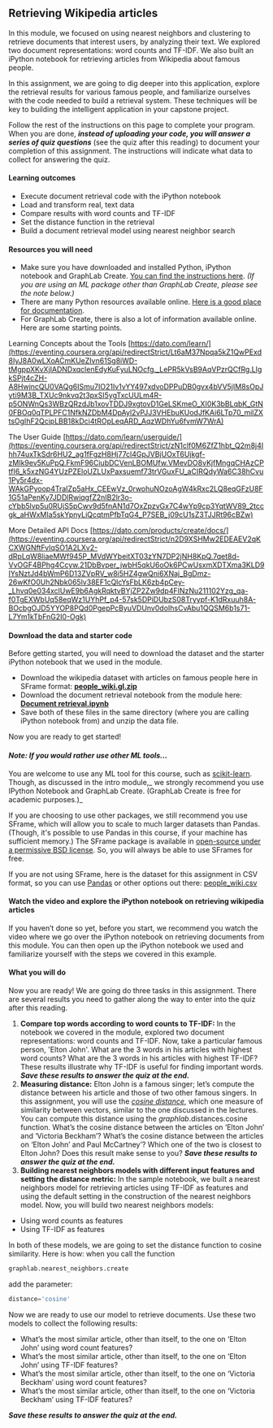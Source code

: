 ## Retrieving Wikipedia articles

In this module, we focused on using nearest neighbors and clustering to retrieve documents that interest users, by analyzing their text. We explored two document representations: word counts and TF-IDF. We also built an iPython notebook for retrieving articles from Wikipedia about famous people.

In this assignment, we are going to dig deeper into this application, explore the retrieval results for various famous people, and familiarize ourselves with the code needed to build a retrieval system. These techniques will be key to building the intelligent application in your capstone project.

Follow the rest of the instructions on this page to complete your program. When you are done, **_instead of uploading your code, you will answer a series of quiz questions_** (see the quiz after this reading) to document your completion of this assignment. The instructions will indicate what data to collect for answering the quiz.

#### **Learning outcomes**

- Execute document retrieval code with the iPython notebook
- Load and transform real, text data
- Compare results with word counts and TF-IDF
- Set the distance function in the retrieval
- Build a document retrieval model using nearest neighbor search

#### **Resources you will need**

- Make sure you have downloaded and installed Python, iPython notebook and GraphLab Create. [You can find the instructions here](https://eventing.coursera.org/api/redirectStrict/GcisOGuMlUuHxHnOJT7Uymj1xy3E8lJCtbVsp7z3DS3HqQI-6363aiXO6oeYIs9b-JCx-3mALcZWNjA4JIcksw.A0uAR3GuoQXmeVALBrDI0A.iqzUGJhqNzlEvqOO8s1vLtGxYslF6DmqYp62noMaIYRTSV0zLD-mjDDCzYMhzwWW6-kiCDx0Fef02_5e910dOlk7v4TO_aWCuhXgrenCHlhzeypL-MbAG83z5ohXjcLVCTUDfe8i4Q_c6X7-Ma74kmyNZK4u1yrTosmuzkQ-el0xlsUc4OFU4g-QD9BLSp0NgfTuTUAWXnePSiFCfKOO8XMudrxYVjNgJFdFDVQ9dZwTFu1Rsr4ilxx3BdkCJ8K0e9NbkTaC61-aZE2Bmns-0csynm2-0JAZvQAgzvjfJmU). _(If you are using an ML package other than GraphLab Create, please see the note below.)_
- There are many Python resources available online. [Here is a good place for documentation](https://eventing.coursera.org/api/redirectStrict/Pd5dN7A7A5xEby8hM1ldx6mxIIjqWk4JT_7KMZ1lit-kURdEc7GHPlhRKkEqNMqpuSOUpce9FjIpfocZsja9lg.T46On5GxTO5h5Jx_NWaZjQ.ywuDqNw_xZhQQF4qB9MzDkcPnqgDxFFVTEy51GyXZwr7nX6uw1RXKfEWzOpVKBPhAHHbIz08hFNfiKndMSOGTxdxfojwTkwKt04L6JFj7NArtobdTt8KVHaqcml9xvW8y4__Sepjvl5_L72TXNqnO5nc77f1Ge23VLC94wO89sgKCoFv4MDCyRvBrmlztsl8aXSrEqRYCNX5rkIjEw54axaJ_2hHJlVfewsYu4dhJrIUFlWYImb87qayVNXuVL7UgQqqDHdMIRR0kEeWJlNHRSgP_lvLUIAe3BrgMq0PkVNQTllTno13gsFD4f_HGt0W).
- For GraphLab Create, there is also a lot of information available online. Here are some starting points.

 Learning Concepts about the Tools [https://dato.com/learn/](https://eventing.coursera.org/api/redirectStrict/Lt6aM37Npqa5kZ1QwPExd8IyJ8A0wLXoACmKUeZIvn61Sg8iWD-tMgppXKvXjIADNDxqclenEdyKuFyuLNOcfg._LePR5kVsB9AqVPzrQCfRg.LlgkSPjt4cZH-A8HwjncQU0VAQg6ISmu7IO21Iv1vYY497xdvoDPPuDB0gvx4bVV5jIM8sOpJyti9M3B_TXUc9nkvq2t3pxSI5ygTxcUULm4R-p5ONWnQs3WBzQRzdJb1xovTDDJ9xgtovD1GeLSKmeO_XI0K3bBLqbK_GtN0FBOq0qTPLPFC1NfkNZDbM4DpAyl2vPJJ3VHEbuKUodJfKAi6LTp70_milZXtsOgIhF2QcipLBB18kDci4tROpLeqARD_AqzWDhYu6fvmW7WrA)

 The User Guide [https://dato.com/learn/userguide/](https://eventing.coursera.org/api/redirectStrict/zN1clf0M6ZfZ1hbt_Q2m8j4Ihh74uxTkSdr6HU2_ag1fFgzH8Hj77cl4GpJVBjUOxT6Ujkgf-zMIk9ev5KuPpQ.FkmF96CiubDCVenLBOMUfw.VMevDO8vKjfMngqCHAzCPtfI6_k5xzNG4YUzPZEloUZLUxPaxsuemf73trVGuxFU_aCIRQdyWa6C38hCvu1Py5r4dx-WAkGPyoop4TraIZp5aHx_CEEwVz_0rwohuNOzoAgW4kRxc2LQ8eqGFzU8F1G51aPenKy7JDDlRwiqgfZ2nIB2lr3o-cYbb5lvp5u0RUjS5pCwv9d5fnAN1d7OxZpzvGx7C4wYp9cp3YqtWV89_2tccgk_aHWxMIa5skYpnyLiQcqtmPfbTqG4_P7SEB_j09cU1sZ3TJJRt96cBZw)

 More Detailed API Docs [https://dato.com/products/create/docs/](https://eventing.coursera.org/api/redirectStrict/n2D9XSHMw2EDEAEV2qKCXWGNftFvlqSO1A2LXv2-dRpLqW8liaeMWf945P_MVdWYbeitXT03zYN7DP2jNH8KpQ.7qet8d-VvOGF4BPhg4Ccyw.21DbBvper_jwbH5qkU6oOk6PCwUsxmXDTXma3KLD9IYsNztJd4bWmP6D13ZVpRV_w8i5HZ4gwQni6XNaj_BgDmz-26wKfO0Uh2Nbk065lv38EF1cQlcYsFbLK6zb4pCey-_Lhvq0e034xclUwE9b6AgkRqktvBYjZP2Zw9dp4FINzNu211102Yzg_qa-f0TgEXWbUq58eqWz1UYhPf_p4-57sk5DPiDUbzS08Tryypf-K1dRxuuh8A-BOcbgOJD5YYOP8PQd0PgepPcByuVDUnv0doIhsCvAbu1QQSM6b1s71-L7Ym1kTbFnG2I0-Ogk)

#### Download the data and starter code

Before getting started, you will need to download the dataset and the starter iPython notebook that we used in the module.

- Download the wikipedia dataset with articles on famous people here in SFrame format: **[people_wiki.gl.zip](https://eventing.coursera.org/api/redirectStrict/GKsSRrYkoeGfc5XjAKr6ncJ3J2ubnIm999yQqv35HDem2Ta9G7KHR0vHwNYFo0f-Z6Vmdknu3Zu3bUKLjLaN0g.dQ7WrvOu097_hXA-L_GwEQ.jyciXHStsYv3slLocnd8PMgNlMfQWxmgbAG7CjqHwZynJhmlBupunsBPgk-m9M5gtckqHwtnp2xIuaeanrjL3wCNfhycxlTM4wSZ4paOra3d-e2T9AYkf1jHWbcm07PeSsoRpDGFCc2sMLE12rGGiGh8lb5VTCsXWLhrOlxJI-y2A5xRb_TfJIyNsYFZLqGohOxhZfZ4cTuQUcWVYNkUyfXoza0Sfy4Oh8uN56yKkyggBgWBvh75PKH_OQQBYQr_hq-Ktl_KHyfJWYhLZTos9J1vI0ZWyc2SMih3Giemggw7un5IsVJfzQKXQGc_LHRuCFcTj9qx87eY_v1dD-j9ZFmuDwJH7hqnkPdGKFJ5dLWH8yqlATycr-Hg6VneVoy_07fpLFLomtWuNxpJLjTsTmWev8hmLtwzDUIyY55Ik1TJkty7b4xuj4smVD7pWEE9)**
- Download the document retrieval notebook from the module here: **[Document retrieval.ipynb](https://eventing.coursera.org/api/redirectStrict/_eqO9XZ27B170KFo6clxBJ4oi_yUvcMdqdekzCHFeafU_qeMrfxrQ60VWa0qrt-n4mfHhY2fzLK2sgG9Za7ynA.YZZBch-KNR48GrGoeaY5Kg.FiFl2enCXjdviicIHf89_Hzi99nT8sWn8DbvAf5onC4LPyTKlB8PpUYW-gLgT8JYHe9PeULpoA_OcjOEX14E3Y9ojALKbUIQ2D1_816EstaQn-ceebdzxnpqGo6Is07Hskmf-YpQTMhG4miRnyOH9e-6Fev842APTR7ruYgihl0S1PYvS2wDYKo8sxxGWGsVtTsVrS20O4ChC6L_-evQKu9pcWT0QeP6nLzQpaC7I41_UGgy_5pjbxaXu2ePbeooQ_R4chYpR65iDGp-nbY9tYwU_4KubldVY8C9rhqXU6n91OG4wjRzTxG9ViuFTmGtto2Z-d5VPGLww-yhJf0b0U94KEiKBEPqUBYRpRujfrmivgJWZwM-E2dvZ88V7H8mIaop5xwB46vN189WWiyhGncNgZyR29izgBa_fQlsQjnXT6qoAlDZEq8L_S6EvTcB28A6fNoFHHRKnBus5r5yuw)**
- Save both of these files in the same directory (where you are calling iPython notebook from) and unzip the data file.

Now you are ready to get started!

#### _**Note: If you would rather use other ML tools...**_

You are welcome to use any ML tool for this course, such as [scikit-learn](https://eventing.coursera.org/api/redirectStrict/Sy3lss2nzwqCTPV1YCcIc_vVuMlpW8mIUPS_WbzTSEBNnKRa_aXtolMLxtyOR4ThjLjjQkjABHzhMlLclen18Q.mHqMnv0rhlSNNRKKZWBKOQ.MC8XuZQoGwCrz8jDaqlYYgBTkS6c27NMgJwnTRbkD-NKLd8zHh7YIKbAD_VfKfNnjZecQhcYYl1cXD5RdOHAaKJhHS8W7kHGIkwAVfWVApmQrfTRmu-s9weDCo3A-6adZYe_gRj8df-cp77X2aIPrbAJdEX79xaBMbblA5ICxiUABrQuu1IveIRi8gaK5_vheQmaIXixYHJgG2bByhgYweEI4j_FW3kJe_qJhPP3cLDOJIHcb2I3W_HOo6wwhGn7oxMpg2hRTLKUxVqM36xeksPPU41VW3DkSX0mniZG2t8). Though, as discussed in the intro module,_ we strongly recommend you use IPython Notebook and GraphLab Create. (GraphLab Create is free for academic purposes.)_

If you are choosing to use other packages, we still recommend you use SFrame, which will allow you to scale to much larger datasets than Pandas. (Though, it's possible to use Pandas in this course, if your machine has sufficient memory.) The SFrame package is available in [open-source under a permissive BSD license](https://eventing.coursera.org/api/redirectStrict/FWvrFKHqSccB0PmlC6vdOGxZX-IgOkGFrIBHNQFv8YL7n16pjIIaBCfXE6N6o3J-GVRIPwXWGd-jokeZ82t-OA.9ZbPB_0u0lyAEtiI-eHidQ.0V-cV7DuFtyUvkTVGml6RQhnduu7Yrvu4W-wsAJIin6GILZbfsTGonXYdQOY7VtBeGso9_qJBaogTnc3vnRSU39kM6DFJ6mWwD4uaERda62Kgp8zn-QT-055c88eWtuprX008Bk2ayLOlKm27H60ec8Ldb_JZXtX4nArPjAdFSlMOle7qzmbbAtr08XkL1XMddq7Be2c8AHkcUTEMHttQSCxMJzzhZPm7udqXpO6FxYJ1xu_Ulj5cDVgv01W2cUqad59EQpu4PpliuYFcBPR6ALzkYjDcGqcvjmE3ymvIu8). So, you will always be able to use SFrames for free.

If you are not using SFrame, here is the dataset for this assignment in CSV format, so you can use [Pandas](https://eventing.coursera.org/api/redirectStrict/L42mCO45hMc2hIHM-3XQ9AbBJfwrnnzOdonEn4sL7VXn-ETKcUERMyN5Wrsu3oo8bhpovrhFQWVWWRhf5cttXw.F9gYl7lkijdr-CNDbFRfsA.TwaXDMp-IVVSvRPM-hM1VM7o851XgAEhO5S_SNGrdlEHQ0J-3OYFofXEWerf3leOTKz2smQ6J1D4sZb7SOrpyHmL7BMak8amhPCC3e77l7LhqvDhCdfjOXAepc3TKt944J5Utd6yAoDZMax8z4UmWJHXb8yiRjDVHen7u1GmSLJ8jOdf2O2y4pNjEMjT4Qmz-CEpXm6sZDvOCL2MkcXmXTHvNfoE1ak5WTnPPEJjNZIMJk7Eo6IqlTbYJ7oNSFXWv7-nvURg_-qr1DtvsnwRYQ) or other options out there: [people_wiki.csv](https://eventing.coursera.org/api/redirectStrict/9gqESG8_D0ZzBDBEgZUDRKrxRmUOchOhQc7mD4qHr1SOWgYdqKQ0baKAlgEH1EbTmJ-sYqyRQVO7pjVlCcgh2Q.IfVnWSjt7nxd9NNWq95jJA.t6KmRyo8-xCIBB7fxZivRvY-UlsuH-SaG8MI5PaZHI6LVtcrOmOR_MZAQ1g9wkSzPDfZMxTKvj4ECAwE3WUIy39azm-mX4Qwtkq3fCvA2F9MNoV9nUu1RIdPazJALSiV91vjdM4UQM8baLC3rKOkhAT6imCx5rtruuT5Iun7mnOD4ptjCAL8a3tsXUN1ob1CQVBChr2rsjoEpfZRAwUJRGuxwxa5ur4GE1Eo3FrX2amZkWEx4Dx98Sd9uNLl6NIRl0-hOmRbcWZMFLbbfPBG5uv75pucgVRvFDqYFTG0lTzjo_aOLyHjXY4FN_JtWrSgluFMOOMV1mdh9ox-lDSwa9tmcifBwhmbT6DjYSFAgIqWHpDXrhJUWTcJebl2WEUf)

#### Watch the video and explore the iPython notebook on retrieving wikipedia articles

If you haven’t done so yet, before you start, we recommend you watch the video where we go over the iPython notebook on retrieving documents from this module. You can then open up the iPython notebook we used and familiarize yourself with the steps we covered in this example.

#### What you will do

Now you are ready! We are going do three tasks in this assignment. There are several results you need to gather along the way to enter into the quiz after this reading.

1. **Compare top words according to word counts to TF-IDF:** In the notebook we covered in the module, explored two document representations: word counts and TF-IDF. Now, take a particular famous person, 'Elton John'. What are the 3 words in his articles with highest word counts? What are the 3 words in his articles with highest TF-IDF? These results illustrate why TF-IDF is useful for finding important words. **_Save these results to answer the quiz at the end._**
2. **Measuring distance:** Elton John is a famous singer; let’s compute the distance between his article and those of two other famous singers. In this assignment, you will use the _[cosine distance](https://eventing.coursera.org/api/redirectStrict/qBK8IS3aHLoSfRwTU7HZni0hHvuV76Lci27OC4fsFewxtfi8phWkIRN6jXU83lEyq3CNhFYYHjo1M77FwiK6aQ.jBdADI7M-E5RFjGnHx-XxA.b3j8Q34Ie0pgrnNrHYogxjGUyACmu0GqelMgVwL7LsFnccN2x-1-lgt91VLLkcuHW94i-ys1Y3iLrhjt7JoQAT-LH2WVpW2ZHG8J31suMcqX24kpAvczx3NjgDfdWTQY77KwyKW7cCo8kV7w0G8c-8-PR-KD6mF-E4ZvgvFYkxzHTOqbM5GFXIcJ3I4X3uZpskqq8Ju9kz3DJZ-uO3uUQWBXip2PpV58yzw1wsW_HvL8DHeQYnzr1eUgPKFGHBczW-izZJbH7UAG7DNtfYqdj7q_9p3lhTPztS4f6fShj9FkoYtcLqxjdQUYdfJPY8Kt9tqK7ekYjLFACNyqdTkemXLuOBmS3yAdIdeYmmmm2s84H7KPME6PfMnktEWhtFrkurvuubWntyYeLsz5x6swb0u8ewel2XYY0YU5RGcdKAwrJH64k5PhjFW3tvrz5ta6)_, which one measure of similarity between vectors, similar to the one discussed in the lectures. You can compute this distance using the _graphlab_.distances.cosine function. What’s the cosine distance between the articles on ‘Elton John’ and ‘Victoria Beckham’? What’s the cosine distance between the articles on ‘Elton John’ and Paul McCartney’? Which one of the two is closest to Elton John? Does this result make sense to you? _**Save these results to answer the quiz at the end.**_
3. **Building nearest neighbors models with different input features and setting the distance metric:** In the sample notebook, we built a nearest neighbors model for retrieving articles using TF-IDF as features and using the default setting in the construction of the nearest neighbors model. Now, you will build two nearest neighbors models:

- Using word counts as features
- Using TF-IDF as features

In both of these models, we are going to set the distance function to cosine similarity. Here is how: when you call the function

```python
graphlab.nearest_neighbors.create
```
add the parameter:

```python
distance='cosine'
```

Now we are ready to use our model to retrieve documents. Use these two models to collect the following results:

- What’s the most similar article, other than itself, to the one on ‘Elton John’ using word count features?
- What’s the most similar article, other than itself, to the one on ‘Elton John’ using TF-IDF features?
- What’s the most similar article, other than itself, to the one on ‘Victoria Beckham’ using word count features?
- What’s the most similar article, other than itself, to the one on ‘Victoria Beckham’ using TF-IDF features?

_**Save these results to answer the quiz at the end.**_